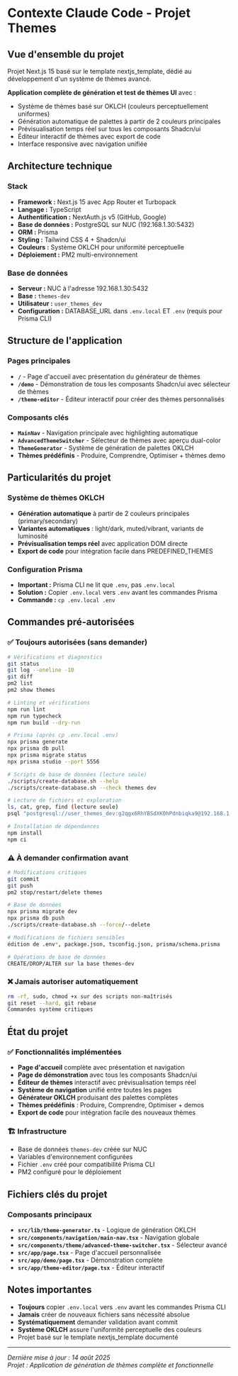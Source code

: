 # Contexte Claude Code - Projet Themes

## Vue d'ensemble du projet

Projet Next.js 15 basé sur le template nextjs_template, dédié au développement d'un système de thèmes avancé.

**Application complète de génération et test de thèmes UI** avec :
- Système de thèmes basé sur OKLCH (couleurs perceptuellement uniformes)
- Génération automatique de palettes à partir de 2 couleurs principales
- Prévisualisation temps réel sur tous les composants Shadcn/ui
- Éditeur interactif de thèmes avec export de code
- Interface responsive avec navigation unifiée

## Architecture technique

### Stack
- **Framework :** Next.js 15 avec App Router et Turbopack
- **Langage :** TypeScript
- **Authentification :** NextAuth.js v5 (GitHub, Google)
- **Base de données :** PostgreSQL sur NUC (192.168.1.30:5432)
- **ORM :** Prisma
- **Styling :** Tailwind CSS 4 + Shadcn/ui
- **Couleurs :** Système OKLCH pour uniformité perceptuelle
- **Déploiement :** PM2 multi-environnement

### Base de données
- **Serveur :** NUC à l'adresse 192.168.1.30:5432
- **Base :** `themes-dev`
- **Utilisateur :** `user_themes_dev`
- **Configuration :** DATABASE_URL dans `.env.local` ET `.env` (requis pour Prisma CLI)

## Structure de l'application

### Pages principales
- **`/`** - Page d'accueil avec présentation du générateur de thèmes
- **`/demo`** - Démonstration de tous les composants Shadcn/ui avec sélecteur de thèmes
- **`/theme-editor`** - Éditeur interactif pour créer des thèmes personnalisés

### Composants clés
- **`MainNav`** - Navigation principale avec highlighting automatique
- **`AdvancedThemeSwitcher`** - Sélecteur de thèmes avec aperçu dual-color
- **`ThemeGenerator`** - Système de génération de palettes OKLCH
- **Thèmes prédéfinis** - Produire, Comprendre, Optimiser + thèmes demo

## Particularités du projet

### Système de thèmes OKLCH
- **Génération automatique** à partir de 2 couleurs principales (primary/secondary)
- **Variantes automatiques** : light/dark, muted/vibrant, variants de luminosité
- **Prévisualisation temps réel** avec application DOM directe
- **Export de code** pour intégration facile dans PREDEFINED_THEMES

### Configuration Prisma
- **Important :** Prisma CLI ne lit que `.env`, pas `.env.local`
- **Solution :** Copier `.env.local` vers `.env` avant les commandes Prisma
- **Commande :** `cp .env.local .env`

## Commandes pré-autorisées

### ✅ Toujours autorisées (sans demander)
```bash
# Vérifications et diagnostics
git status
git log --oneline -10
git diff
pm2 list
pm2 show themes

# Linting et vérifications
npm run lint
npm run typecheck
npm run build --dry-run

# Prisma (après cp .env.local .env)
npx prisma generate
npx prisma db pull
npx prisma migrate status
npx prisma studio --port 5556

# Scripts de base de données (lecture seule)
./scripts/create-database.sh --help
./scripts/create-database.sh --check themes dev

# Lecture de fichiers et exploration
ls, cat, grep, find (lecture seule)
psql "postgresql://user_themes_dev:g2qgx6RhYBSdXK0hPdnbiqka9@192.168.1.30:5432/themes-dev" -c "SELECT 1;"

# Installation de dépendances
npm install
npm ci
```

### ⚠️ À demander confirmation avant
```bash
# Modifications critiques
git commit
git push
pm2 stop/restart/delete themes

# Base de données
npx prisma migrate dev
npx prisma db push
./scripts/create-database.sh --force/--delete

# Modifications de fichiers sensibles
édition de .env*, package.json, tsconfig.json, prisma/schema.prisma

# Opérations de base de données
CREATE/DROP/ALTER sur la base themes-dev
```

### ❌ Jamais autoriser automatiquement
```bash
rm -rf, sudo, chmod +x sur des scripts non-maîtrisés
git reset --hard, git rebase
Commandes système critiques
```

## État du projet

### ✅ Fonctionnalités implémentées
- **Page d'accueil** complète avec présentation et navigation
- **Page de démonstration** avec tous les composants Shadcn/ui
- **Éditeur de thèmes** interactif avec prévisualisation temps réel
- **Système de navigation** unifié entre toutes les pages
- **Générateur OKLCH** produisant des palettes complètes
- **Thèmes prédéfinis** : Produire, Comprendre, Optimiser + demos
- **Export de code** pour intégration facile des nouveaux thèmes

### 🏗️ Infrastructure
- Base de données `themes-dev` créée sur NUC
- Variables d'environnement configurées
- Fichier `.env` créé pour compatibilité Prisma CLI
- PM2 configuré pour le déploiement

## Fichiers clés du projet

### Composants principaux
- **`src/lib/theme-generator.ts`** - Logique de génération OKLCH
- **`src/components/navigation/main-nav.tsx`** - Navigation globale
- **`src/components/theme/advanced-theme-switcher.tsx`** - Sélecteur avancé
- **`src/app/page.tsx`** - Page d'accueil personnalisée
- **`src/app/demo/page.tsx`** - Démonstration complète
- **`src/app/theme-editor/page.tsx`** - Éditeur interactif

## Notes importantes

- **Toujours** copier `.env.local` vers `.env` avant les commandes Prisma CLI
- **Jamais** créer de nouveaux fichiers sans nécessité absolue
- **Systématiquement** demander validation avant commit
- **Système OKLCH** assure l'uniformité perceptuelle des couleurs
- Projet basé sur le template nextjs_template documenté

---
*Dernière mise à jour : 14 août 2025*  
*Projet : Application de génération de thèmes complète et fonctionnelle*